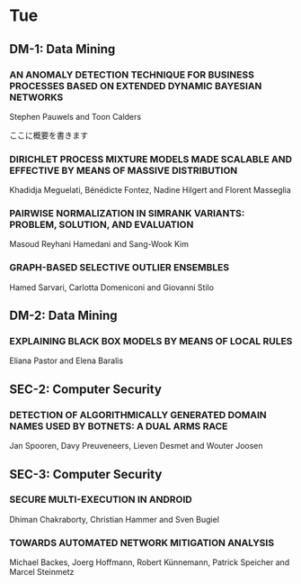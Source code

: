 # Tue
## DM-1: Data Mining
### AN ANOMALY DETECTION TECHNIQUE FOR BUSINESS PROCESSES BASED ON EXTENDED DYNAMIC BAYESIAN NETWORKS
Stephen Pauwels and Toon Calders

ここに概要を書きます

### DIRICHLET PROCESS MIXTURE MODELS MADE SCALABLE AND EFFECTIVE BY MEANS OF MASSIVE DISTRIBUTION
Khadidja Meguelati, Bénédicte Fontez, Nadine Hilgert and Florent Masseglia

### PAIRWISE NORMALIZATION IN SIMRANK VARIANTS: PROBLEM, SOLUTION, AND EVALUATION
Masoud Reyhani Hamedani and Sang-Wook Kim
### GRAPH-BASED SELECTIVE OUTLIER ENSEMBLES
Hamed Sarvari, Carlotta Domeniconi and Giovanni Stilo

## DM-2: Data Mining
### EXPLAINING BLACK BOX MODELS BY MEANS OF LOCAL RULES
Eliana Pastor and Elena Baralis

## SEC-2: Computer Security
### DETECTION OF ALGORITHMICALLY GENERATED DOMAIN NAMES USED BY BOTNETS: A DUAL ARMS RACE
Jan Spooren, Davy Preuveneers, Lieven Desmet and Wouter Joosen

## SEC-3: Computer Security
### SECURE MULTI-EXECUTION IN ANDROID
Dhiman Chakraborty, Christian Hammer and Sven Bugiel

### TOWARDS AUTOMATED NETWORK MITIGATION ANALYSIS
Michael Backes, Joerg Hoffmann, Robert Künnemann, Patrick Speicher and Marcel Steinmetz
